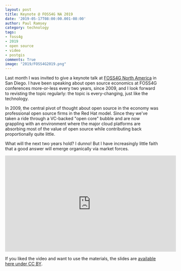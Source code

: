 ```yaml
---
layout: post
title: Keynote @ FOSS4G NA 2019
date: '2019-05-17T08:00:00.001-08:00'
author: Paul Ramsey
category: technology
tags:
- foss4g
- 2019
- open source
- video
- postgis
comments: True
image: "2019/FOSS4G2019.png"
---
```


Last month I was invited to give a keynote talk at [FOSS4G North America](https://2019.foss4g-na.org/) in San Diego. I have been speaking about open source economics at FOSS4G conferences more-or-less every two years, since 2009, and I look forward to revisting the topic regularly: the topic is every-changing, just like the technology.

In 2009, the central pivot of thought about open source in the economy was professional open source firms in the Red Hat model. Since they we've taken a ride through a VC-backed "open core" bubble and are now grappling with an environment where the major cloud platforms are absorbing most of the value of open source while contributing back proportionally quite little.

What will the next two years hold? I dunno! But I have increasingly little faith that a good answer will emerge organically via market forces.

<iframe width="560" height="315" src="https://www.youtube.com/embed/NQ5_NnrBHjo" frameborder="0" allow="accelerometer; autoplay; encrypted-media; gyroscope; picture-in-picture" allowfullscreen></iframe>

If you liked the video and want to use the materials, the slides are [available here under CC BY](https://docs.google.com/presentation/d/1-PAgIk9--nedCdfMGEwhcnqxqy1fGYUXwWhxzMfqJZg/edit).

